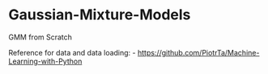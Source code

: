 # Gaussian-Mixture-Models
GMM from Scratch


Reference for data and data loading: - https://github.com/PiotrTa/Machine-Learning-with-Python
